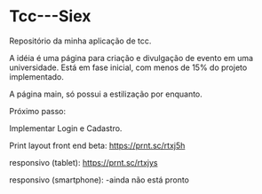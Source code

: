 # Tcc---Siex
Repositório da minha aplicação de tcc.

A idéia é uma página para criação e divulgação de evento em uma universidade.
Está em fase inicial, com menos de 15% do projeto implementado.

A página main, só possui a estilização por enquanto. 

Próximo passo:

Implementar Login e Cadastro.




Print layout front end beta: 
https://prnt.sc/rtxj5h

responsivo (tablet):
https://prnt.sc/rtxjys

responsivo (smartphone):
-ainda não está pronto
